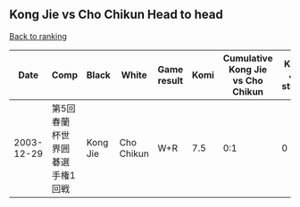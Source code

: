 ## Kong Jie vs Cho Chikun Head to head

[Back to ranking](../../index.md)




| **Date** | **Comp** | **Black** | **White** | **Game result** | **Komi** | **Cumulative Kong Jie vs Cho Chikun** | **Kong Jie streak** | **Cho Chikun streak** | 
| --- | --- | --- | --- | --- | --- | --- | --- | --- |
| 2003-12-29 | 第5回春蘭杯世界囲碁選手権1回戦 | Kong Jie | Cho Chikun | W+R | 7.5 | 0:1 | 0 | 1 |




